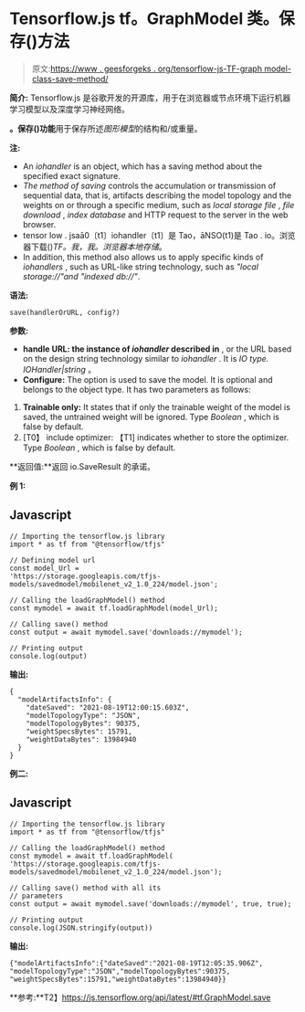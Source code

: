 # Tensorflow.js tf。GraphModel 类。保存()方法

> 原文:[https://www . geesforgeks . org/tensorflow-js-TF-graph model-class-save-method/](https://www.geeksforgeeks.org/tensorflow-js-tf-graphmodel-class-save-method/)

**简介:** Tensorflow.js 是谷歌开发的开源库，用于在浏览器或节点环境下运行机器学习模型以及深度学习神经网络。

**。保存()功能**用于保存所述*图形模型*的结构和/或重量。

**注:**

*   An *iohandler* is an object, which has a saving method about the specified exact signature.
*   *The method of saving* controls the accumulation or transmission of sequential data, that is, artifacts describing the model topology and the weights on or through a specific medium, such as *local storage file* , *file download* , *index database* and HTTP request to the server in the web browser.
*   tensor low . jsaā0〔t1〕iohandler〔t1〕是 Tao，āNSO(t1)是 Tao . io。浏览器下载()*TF。我，我。浏览器本地存储*。
*   In addition, this method also allows us to apply specific kinds of *iohandlers* , such as URL-like string technology, such as *"local storage://"and "indexed db://"*.

**语法:**

```
save(handlerOrURL, config?)
```

**参数:**

*   **handle URL: the instance of *iohandler* described in** , or the URL based on the design string technology similar to *iohandler* . It is *IO type. IOHandler|string* 。
*   **Configure:** The option is used to save the model. It is optional and belongs to the object type. It has two parameters as follows:

1.  **Trainable only:** It states that if only the trainable weight of the model is saved, the untrained weight will be ignored. Type *Boolean* , which is false by default.
2.  [T0】 include optimizer: 【T1] indicates whether to store the optimizer. Type *Boolean* , which is false by default.

**返回值:**返回 io.SaveResult 的承诺。

**例 1:**

## Javascript

```
// Importing the tensorflow.js library
import * as tf from "@tensorflow/tfjs"

// Defining model url
const model_Url =
'https://storage.googleapis.com/tfjs-models/savedmodel/mobilenet_v2_1.0_224/model.json';

// Calling the loadGraphModel() method
const mymodel = await tf.loadGraphModel(model_Url);

// Calling save() method
const output = await mymodel.save('downloads://mymodel');

// Printing output
console.log(output)
```

**输出:**

```
{
  "modelArtifactsInfo": {
    "dateSaved": "2021-08-19T12:00:15.603Z",
    "modelTopologyType": "JSON",
    "modelTopologyBytes": 90375,
    "weightSpecsBytes": 15791,
    "weightDataBytes": 13984940
  }
}
```

**例二:**

## Javascript

```
// Importing the tensorflow.js library
import * as tf from "@tensorflow/tfjs"

// Calling the loadGraphModel() method
const mymodel = await tf.loadGraphModel(
'https://storage.googleapis.com/tfjs-models/savedmodel/mobilenet_v2_1.0_224/model.json');

// Calling save() method with all its
// parameters
const output = await mymodel.save('downloads://mymodel', true, true);

// Printing output
console.log(JSON.stringify(output))
```

**输出:**

```
{"modelArtifactsInfo":{"dateSaved":"2021-08-19T12:05:35.906Z",
"modelTopologyType":"JSON","modelTopologyBytes":90375,
"weightSpecsBytes":15791,"weightDataBytes":13984940}}
```

**参考:**T2】https://js.tensorflow.org/api/latest/#tf.GraphModel.save